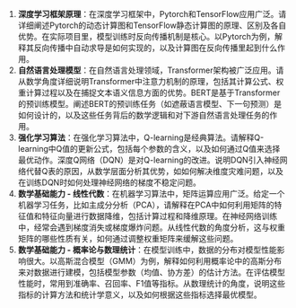 1. **深度学习框架原理**：在深度学习框架中，Pytorch和TensorFlow应用广泛。请详细阐述Pytorch的动态计算图和TensorFlow静态计算图的原理、区别及各自优势。在实际项目里，模型训练时反向传播机制是核心。以Pytorch为例，解释其反向传播中自动求导是如何实现的，以及计算图在反向传播里起到什么作用。
2. **自然语言处理模型**：在自然语言处理领域，Transformer架构被广泛应用。请从数学角度详细说明Transformer中注意力机制的原理，包括其计算公式、权重计算过程以及在捕捉文本语义信息方面的优势。BERT是基于Transformer的预训练模型。阐述BERT的预训练任务（如遮蔽语言模型、下一句预测）是如何设计的，以及这些任务背后的数学逻辑和对下游自然语言处理任务的作用。
3. **强化学习算法**：在强化学习算法中，Q-learning是经典算法。请解释Q-learning中Q值的更新公式，包括每个参数的含义，以及如何通过Q值来选择最优动作。深度Q网络（DQN）是对Q-learning的改进。说明DQN引入神经网络代替Q表的原因，从数学层面分析其优势，如如何解决维度灾难问题，以及在训练DQN时如何处理神经网络的梯度不稳定问题。
4. **数学基础能力 - 线性代数**：在机器学习算法中，矩阵运算应用广泛。给定一个机器学习任务，比如主成分分析（PCA），请解释在PCA中如何利用矩阵的特征值和特征向量进行数据降维，包括计算过程和降维原理。在神经网络训练中，经常会遇到梯度消失或梯度爆炸问题。从线性代数的角度分析，这与权重矩阵的哪些性质有关，如何通过调整权重矩阵来缓解这些问题。
5. **数学基础能力 - 概率论与数理统计**：在模型训练中，数据的分布对模型性能影响很大。以高斯混合模型（GMM）为例，解释如何利用概率论中的高斯分布来对数据进行建模，包括模型参数（均值、协方差）的估计方法。在评估模型性能时，常用到准确率、召回率、F1值等指标。从数理统计的角度，说明这些指标的计算方法和统计学意义，以及如何根据这些指标选择最优模型。